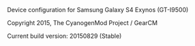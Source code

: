 Device configuration for Samsung Galaxy S4 Exynos (GT-I9500)

Copyright 2015, The CyanogenMod Project / GearCM

Current build version: 20150829 (Stable)